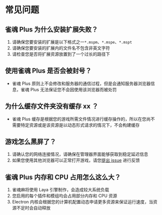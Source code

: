 # 常见问题

## 雀魂 Plus 为什么安装扩展失败？

1. 请确保您要安装的扩展是以下格式之一`*.mspm`、`*.mspe`、`*.mspt`
2. 请确保您要安装的扩展内的文件名不包含非英文字符
3. 请检查您是否将扩展资源放置到了一个过长的路径下

## 使用雀魂 Plus 是否会被封号？

- 雀魂 Plus 原则上不会修改和服务器的通信过程，但是会通知服务器浏览器信息，雀魂 Plus 无法保证您不会因使用该浏览器而被处罚

## 为什么缓存文件夹没有缓存 xx ？

- 雀魂 Plus 缓存是根据您的游戏所需文件情况进行缓存操作的，所以在您尚不需要特定资源或是该资源是以动态形式请求的情况下，不会构建缓存

## 游戏怎么黑屏了？

1. 请确认您的网络连接情况，请确保在管理器界面能够获取到稳定延迟信息
2. 如果您使用其他浏览器可以正常打开游戏，请您[提出 issue](https://github.com/MajsoulPlus/majsoul-plus-client/issues/new/choose) 进行反馈

## 雀魂 Plus 内存和 CPU 占用怎么这么大？

1. 雀魂麻将使用 Laya 引擎制作，会造成较大系统负载
2. 您启用的每个插件和模组均会占用部分内存和 CPU 资源
3. Electron 内核会根据您的计算机配置动态申请更多资源来保证运行速度，当资源不足时会自动释放